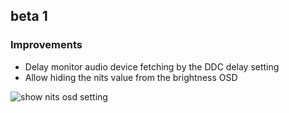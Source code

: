 ## beta 1

### Improvements

- Delay monitor audio device fetching by the DDC delay setting
- Allow hiding the nits value from the brightness OSD

![show nits osd setting](https://files.lunar.fyi/show-nits-osd-setting.png)
